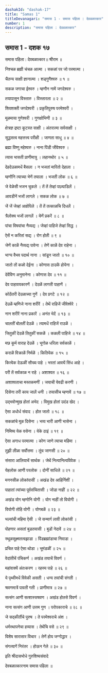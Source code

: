 ```yaml
---
dashakId: "dashak-17"
title: "Samas 1"
titleDevanagari: "समास 1 - समास पहिला : देवबळात्कार"
number: 1
description: "समास पहिला : देवबळात्कार"
---
```


## समास 1 - दशक १७

समास पहिला : देवबळात्कार॥ श्रीराम ॥

निश्चळ ब्रह्मी चंचळ आत्मा । सकळां पर जो परमात्मा ।

चैतन्य साक्षी ज्ञानात्मा । शड्गुणैश्वरु ॥ १ ॥

सकळ जगाचा ईश्वरु । म्हणौन नामें जगदेश्वरु ।

तयापासून विस्तारु । विस्तारला ॥ २ ॥

शिवशक्ती जगदेश्वरी । प्रकृतिपुरुष परमेश्वरी ।

मूळमाया गुणेश्वरी । गुणक्षोभिणी ॥ ३ ॥

क्षेत्रज्ञ द्रष्टा कूटस्त साक्षी । अंतरात्मा सर्वसाक्षी ।

सुद्धसत्व महत्तत्त्व परीक्षी । जाणता साधु ॥ ४ ॥

ब्रह्मा विष्णु महेश्वरु । नाना पिंडी जीवेश्वरु ।

त्यास भासती प्राणीमात्रु । लहानथोर ॥ ५ ॥

देहदेउळामधें बैसला । न भजतां मारितो देहाला ।

म्हणौनि त्याच्या भेणें तयाला । भजती लोक ॥ ६ ॥

जे वेळेसी भजन चुकले । तें तें तेव्हां पछ्याडिलें ।

आवडीनें भजों लागले । सकळ लोक ॥ ७ ॥

जें जें जेव्हां आक्षेपिले । तें तें तत्काळचि दिधलें ।

त्रैलोक्य भजों लागलें । येणें प्रकरें ॥ ८ ॥

पांचा विषयांचा नैव्यद्य । जेव्हां पाहिजे तेव्हां सिद्ध ।

ऐसें न करितां सद्य । रोग होती ॥ ९ ॥

जेणें काळें नैव्यद्य पावेना । तेणें काळें देव राहेना ।

भाग्य वैभव पदार्थ नाना । सांडून जातो ॥ १० ॥

जातो तों कळो देईना । कोणास ठाउकें होयेना ।

देवेंविण अनुमानेना । कोणास देव ॥ ११ ॥

देव पाहावयकारणें । देउळें लागती पाहाणें ।

कोठेंतरी देउळाच्या गुणें । देव प्रगटे ॥ १२ ॥

देउळें म्हणिजे नाना शरीरें । तेथें राहिजें जीवेश्वेरे ।

नान शरीरें नाना प्रकारें । अनंत भेदें ॥ १३ ॥

चालतीं बोलतीं देउळें । त्यामधें राहिजें राउळें ।

जितुकीं देउळें तितुकीं सकळें । कळली पाहिजे ॥ १४ ॥

मछ कूर्म वाराह देउळें । भूगोळ धरिला सर्वकाळें ।

कराळें विक्राळें निर्मळें । कितियेक ॥ १५ ॥

कित्येक देऊळीं सौख्य पाहे । भरतां आवघें सिंध आहे ।

परी तें सर्वकाळ न राहे । अशाश्वत ॥ १६ ॥

अशाश्वताचा मस्तकमणीं । जयाची येवढी करणी ।

दिसेना तरी काय जालें धनी । तयासीच म्हणावें ॥ १७ ॥

उद्‍भवोन्मुख होतां अभेद । विमुख होतां उदंड खेद ।

ऐसा अधोर्ध संवाद । होत जातो ॥ १८ ॥

सकळांचे मूळ दिसेना । भव्य भारी आणी भासेना ।

निमिष्य येक वसेना । येके ठाइं ॥ १९ ॥

ऐसा अगाध परमात्मा । कोण जाणे त्याचा महिमा ।

तुझी लीळा सर्वोत्तमा । तूंच जाणसी ॥ २० ॥

संसारा आलियाचें सार्थक । जेथें नित्यानित्यविवेक ।

येहलोक आणी परलोक । दोनीं साधिले ॥ २१ ॥

मननसीळ लोकांपासीं । अखंड देव आहिर्निशीं ।

पाहातां त्यांच्या पूर्वसंचितासी । जोडा नाहीं ॥ २२ ॥

अखंड योग म्हणोनि योगी । योग नाहीं तो वियोगी ।

वियोगी तोहि योगी । योगबळें ॥ २३ ॥

भल्यांची महिमा ऐसी । जे सन्मार्ग लावी लोकांसी ।

पोहणार असतां बुडतयासी । बुडों नेदावें ॥ २४ ॥

स्थूळसूक्ष्मतत्वझाडा । पिंडब्रह्मांडाचा निवाडा ।

प्रचित पाहे ऐसा थोडा । भूमंडळीं ॥ २५ ॥

वेदांतीचें पंचिकर्ण । अखंड तयाचें विवर्ण ।

महांवाक्यें अंतःकरण । रहस्य पाहे ॥ २६ ॥

ये पृथ्वीमधें विवेकी असती । धन्य तयांची संगती ।

श्रवणमात्रें पावती गती । प्राणीमात्र ॥ २७ ॥

सत्संग आणी सत्शास्त्रश्रवण । अखंड होतसे विवर्ण ।

नाना सत्संग आणी उत्तम गुण । परोपकाराचे ॥ २८ ॥

जे सद्‍कीर्तीचे पुरुष । ते परमेश्वराचे अंश ।

धर्मस्थापनेचा हव्यास । तेथेंचि वसे ॥ २९ ॥

विशेष सारासार विचार । तेणें होय जग्गोद्धार ।

संगत्यागें निरंतर । होऊन गेले ॥ ३० ॥

इति श्रीदासभोधे गुरुशिष्यसंवादे

देवबळात्कारनाम समास पहिला ॥